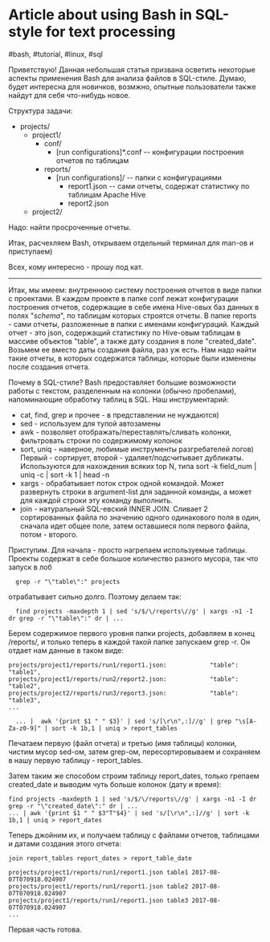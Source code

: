 # Article about using Bash in SQL-style for text processing

#bash, #tutorial, #linux, #sql

Приветствую! Данная небольшая статья призвана осветить некоторые аспекты применения Bash для анализа файлов в SQL-стиле. Думаю,
будет интересна для новичков, возмжно, опытные пользователи также найдут для себя что-нибудь новое.

Структура задачи:
- projects/
  - project1/
    - conf/
      - [run configurations]*.conf  -- конфигурации построения отчетов по таблицам
    - reports/
      - [run configurations]/   --  папки с конфигурациями
        - report1.json          --  сами отчеты, содержат статистику по таблицам Apache Hive    
        - report2.json
  - project2/
  
Надо: найти просроченные отчеты.

Итак, расчехляем Bash, открываем отдельный терминал для man-ов и приступаем)

Всех, кому интересно - прошу под кат.

----------------------------------------------------------------------------------------------------------------------------------

  Итак, мы имеем: внутреннюю систему построения отчетов в виде папки с проектами. В каждом проекте в папке conf лежат конфигурации
построения отчетов, содержащие в себе имена Hive-овых баз данных в полях "*schema*", по таблицам которых строятся отчеты. В папке 
reports - сами отчеты, разложенные в папки с именами конфигураций. Каждый отчет - это json, содержащий статистику по Hive-овым таблицам 
в массиве объектов "table", а также дату создания в поле "created_date". Возьмем ее вместо даты создания файла, раз уж есть. Нам надо
найти такие отчеты, в которых содержатся таблицы, которые были изменены после создания отчета.

  Почему в SQL-стиле? Bash предоставляет большие возможности работы с текстом, разделенным на колонки (обычно пробелами), напоминающие обработку таблиц в SQL. 
  Наш инструментарий:
  - cat, find, grep и прочее - в представлении не нуждаются)
  - sed - используем для тупой автозамены
  - awk - позволяет отображать/переставлять/сливать колонки, фильтровать строки по содержимому колонок
  - sort, uniq - наверное, любимые инструменты разгребателей логов) Первый - сортирует, второй - удаляет/подсчитывает дубликаты.
    Используются для нахождения всяких top N, типа sort -k field_num | uniq -c | sort -k 1 | head -n <N>
  - xargs - обрабатывает поток строк одной командой. Может развернуть строки в argument-list для заданной команды, а может для каждой       строки эту команду выполнить.
  - join - натуральный SQL-евский INNER JOIN. Сливает 2 сортированных файла по значению одного одинакового поля в один, сначала идет
    общее поле, затем оставшиеся поля первого файла, потом - второго.

  Приступим. Для начала - просто нагрепаем используемые таблицы. Проекты содержат в себе большое количество разного мусора, так что
 запуск в лоб
```  
  grep -r "\"table\":" projects
```  
отрабатывает сильно долго. Поэтому делаем так:
```
  find projects -maxdepth 1 | sed 's/$/\/reports\//g' | xargs -n1 -I dr grep -r "\"table\":" dr | ...
```  
Берем содержимое первого уровня папки projects, добавляем в конец /reports/, и только теперь в каждой такой папке запускаем grep -r.
Он отдает нам данные в таком виде:
```  
projects/project1/reports/run1/report1.json:            "table": "table1",
projects/project1/reports/run2/report2.json:            "table": "table2",
projects/project2/reports/run3/report3.json:            "table": "table3",
...
```
```
  ... |  awk '{print $1 " " $3}' | sed 's/[\r\n",:]//g' | grep "\s[A-Za-z0-9]" | sort -k 1b,1 | uniq > report_tables
```

Печатаем первую (файл отчета) и третью (имя таблицы) колонки, чистим мусор sed-ом, затем grep-ом, пересортировываем и сохраняем в нашу
первую таблицу - report_tables.

Затем таким же способом строим таблицу report_dates, только грепаем created_date и выводим чуть больше колонок (дату и время):
```
find projects -maxdepth 1 | sed 's/$/\/reports\//g' | xargs -n1 -I dr grep -r "\"created_date\":" dr | ...
... | awk '{print $1 " " $3"T"$4}' | sed 's/[\r\n",:]//g' | sort -k 1b,1 | uniq > report_dates
```

Теперь джойним их, и получаем таблицу с файлами отчетов, таблицами и датами создания этого отчета:
```
join report_tables report_dates > report_table_date
```
```
projects/project1/reports/run1/report1.json table1 2017-08-07T070918.024907
projects/project1/reports/run1/report1.json table2 2017-08-07T070918.024907
projects/project1/reports/run1/report1.json table3 2017-08-07T070918.024907
...
```
Первая часть готова.

